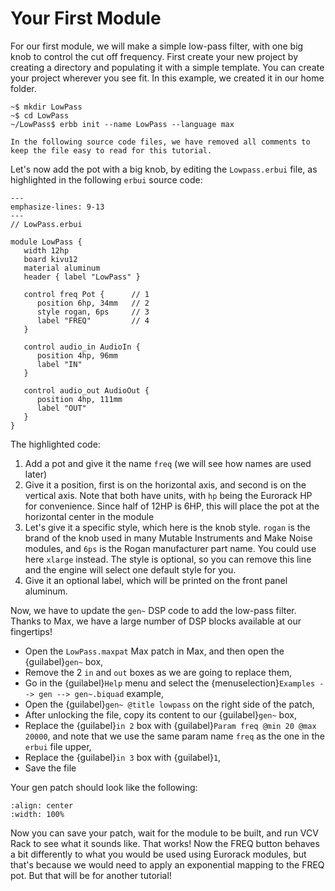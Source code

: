 # Your First Module

For our first module, we will make a simple low-pass filter, with one big knob to control
the cut off frequency.
First create your new project by creating a directory and populating it with a simple template.
You can create your project wherever you see fit. In this example, we created it in our
home folder.

```shell-session
~$ mkdir LowPass
~$ cd LowPass
~/LowPass$ erbb init --name LowPass --language max
```

```{note}
In the following source code files, we have removed all comments to
keep the file easy to read for this tutorial.
```

Let's now add the pot with a big knob, by editing the `Lowpass.erbui` file,
as highlighted in the following `erbui` source code:

```{code-block} erbui
---
emphasize-lines: 9-13
---
// LowPass.erbui

module LowPass {
   width 12hp
   board kivu12
   material aluminum
   header { label "LowPass" }

   control freq Pot {      // 1
      position 6hp, 34mm   // 2
      style rogan, 6ps     // 3
      label "FREQ"         // 4
   }

   control audio_in AudioIn {
      position 4hp, 96mm
      label "IN"
   }

   control audio_out AudioOut {
      position 4hp, 111mm
      label "OUT"
   }
}
```

The highlighted code:
1. Add a pot and give it the name `freq` (we will see how names are used later)
2. Give it a position, first is on the horizontal axis, and second is on the vertical axis.
   Note that both have units, with `hp` being the Eurorack HP for convenience.
   Since half of 12HP is 6HP, this will place the pot at the horizontal center in the module
3. Let's give it a specific style, which here is the knob style. `rogan` is the brand of the knob used
   in many Mutable Instruments and Make Noise modules, and `6ps` is the Rogan manufacturer
   part name. You could use here `xlarge` instead. The style is optional, so you can remove
   this line and the engine will select one default style for you.
4. Give it an optional label, which will be printed on the front panel aluminum.

Now, we have to update the `gen~` DSP code to add the low-pass filter.
Thanks to Max, we have a large number of DSP blocks available at our fingertips!
 
- Open the `LowPass.maxpat` Max patch in Max, and then open the {guilabel}`gen~` box,
- Remove the 2 `in` and `out` boxes as we are going to replace them,
- Go in the {guilabel}`Help` menu
   and select the {menuselection}`Examples --> gen --> gen~.biquad` example,
- Open the {guilabel}`gen~ @title lowpass` on the right side of the patch,
- After unlocking the file, copy its content to our {guilabel}`gen~` box,
- Replace the {guilabel}`in 2` box with {guilabel}`Param freq @min 20 @max 20000`,
   and note that we use the same param name `freq` as the one in the `erbui` file upper,
- Replace the {guilabel}`in 3` box with {guilabel}`1`,
- Save the file

Your gen patch should look like the following:

```{image} first-gen-patch.png
:align: center
:width: 100%
```

Now you can save your patch, wait for the module to be built,
and run VCV Rack to see what it sounds like.
That works! Now the FREQ button behaves a bit differently to what you would be used using
Eurorack modules, but that's because we would need to apply an exponential mapping to
the FREQ pot. But that will be for another tutorial!
